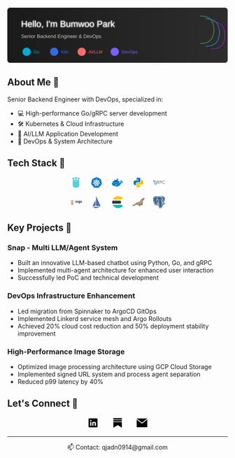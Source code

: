 
<p align="center">
    <img src="./assets/header.svg" alt="Senior Backend Engineer specializing in Go, DevOps, and AI/LLM applications. Passionate about high-performance systems and cloud infrastructure." />
</p>

## About Me 🚀

Senior Backend Engineer with DevOps, specialized in:
- 💻 High-performance Go/gRPC server development
- 🛠 Kubernetes & Cloud Infrastructure
- 🤖 AI/LLM Application Development
- 🔄 DevOps & System Architecture

## Tech Stack 💪

<p align="center">
    <img height="28" src="./assets/golang.svg" alt="Golang">
    &nbsp;
    &nbsp;
    <img height="28" src="./assets/kubernetes.svg" alt="Kubernetes">
    &nbsp;
    &nbsp;
    <img height="28" src="./assets/docker.svg" alt="Docker">
    &nbsp;
    &nbsp;
    <img height="28" src="./assets/python.svg" alt="Python">
    &nbsp;
    &nbsp;
    <img height="28" src="./assets/grpc.svg" alt="gRPC">
</p>

<p align="center">
    <img height="28" src="./assets/argocd.svg" alt="ArgoCD">
    &nbsp;
    &nbsp;
    <img height="28" src="./assets/istioio-icon.svg" alt="Linkerd">
    &nbsp;
    &nbsp;
    <img height="28" src="./assets/elasticsearch.svg" alt="Elasticsearch">
    &nbsp;
    &nbsp;
    <img height="28" src="./assets/mariadb.svg" alt="MariaDB">
    &nbsp;
    &nbsp;
    <img height="28" src="./assets/postgresql.svg" alt="PostgreSQL">
</p>

## Key Projects 🌟

### Snap - Multi LLM/Agent System
- Built an innovative LLM-based chatbot using Python, Go, and gRPC
- Implemented multi-agent architecture for enhanced user interaction
- Successfully led PoC and technical development

### DevOps Infrastructure Enhancement
- Led migration from Spinnaker to ArgoCD GitOps
- Implemented Linkerd service mesh and Argo Rollouts
- Achieved 20% cloud cost reduction and 50% deployment stability improvement

### High-Performance Image Storage
- Optimized image processing architecture using GCP Cloud Storage
- Implemented signed URL system and process agent separation
- Reduced p99 latency by 40%


## Let's Connect 🤝

<p align="center">
    <a href="https://www.linkedin.com/in/bumwoo-park-ab80a2128" target="_blank"><img height="28" src="./assets/linkedin.svg" alt="LinkedIn"></a>
    &nbsp;
    &nbsp;
    &nbsp;
    <a href="https://gobenpark.substack.com/"><img height="28" src="./assets/substack.svg" alt="GitHub"></a>
    &nbsp;
    &nbsp;
    &nbsp;
    <a href="mailto:qjadn0914@gmail.com"><img height="28" src="./assets/mail.svg" alt="Email"></a>
</p>

---

<p align="center">📫 Contact: qjadn0914@gmail.com</p>
